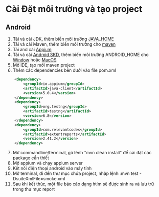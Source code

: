 ﻿# Cài Đặt môi trường và tạo project

## Android
1. Tải và cài JDK, thêm biến môi trường [JAVA_HOME](https://www.tutorialspoint.com/maven/maven_environment_setup.htm)
2. Tải và cài Maven, thêm biến môi trường cho [maven](https://www.tutorialspoint.com/maven/maven_environment_setup.htm)
3. Tải and cài [Appium](https://github.com/appium/appium-desktop/releases)
4. Tải và cài [Android SKD](https://www.androidcentral.com/installing-android-sdk-windows-mac-and-linux-tutorial), thêm biến môi trường ANDROID_HOME cho [Window](https://www.360logica.com/blog/how-to-set-path-environmental-variable-for-sdk-in-windows/) hoặc [MacOS](https://github.com/bahattincinic/react-native-starter-kit/wiki/How-to-set-ANDROID_HOME-environment-variable-in-mac)
5. Mở IDE, tạo mới maven project
6. Thêm các dependencies bên dưới vào file pom.xml
```xml
    <dependency>
        <groupId>io.appium</groupId>
        <artifactId>java-client</artifactId>
        <version>5.0.4</version>
    </dependency>
    <dependency>
        <groupId>org.testng</groupId>
        <artifactId>testng</artifactId>
        <version>6.8</version>
    </dependency>
    <dependency>
        <groupId>com.relevantcodes</groupId>
        <artifactId>extentreports</artifactId>
        <version>2.41.2</version>
    </dependency>
```
7.  Mở commandline/terminal, gõ lênh "mvn clean install" để cài đặt các package cần thiết
8.  Mở appium và chạy appium server
9.  Kết nối điện thoại android vào máy tính
10. Mở terminal, đi đến thư mục chứa project, nhập lệnh :mvn test -DsuiteXmlFile=smoke.xml
12. Sau khi kết thúc, một file báo cáo dạng htlm sẽ được sinh ra và lưu trữ trong thư mục report